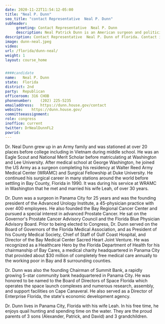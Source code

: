 ```yaml
---
date: 2020-11-22T11:54:12-05:00
title: "Neal P. Dunn"
seo_title: "contact Representative  Neal P. Dunn"
subheader:
     greeting: Contact Representative  Neal P. Dunn 
     description: Neal Patrick Dunn is an American surgeon and politician of the Republican Party serving as the U.S. Representative for Florida's 2nd congressional district since 2017.
description: Contact Representative  Neal P. Dunn of Florida. Contact information for Neal P. Dunn includes email address, phone number, and mailing address.
image: dunn-neal.jpeg
video: 
url: /florida/dunn-neal/
weight: 1
layout: course_home


####candidate
name:	Neal P. Dunn
state:	Florida
district: 2nd
party:	Republican
officeroom:	316 CHOB
phonenumber:	(202) 225-5235
emailaddress:	https://dunn.house.gov/contact
website:	https://dunn.house.gov/
committeeassignment: 
role: congress
inoffice: current
twitter: DrNealDunnFL2
powrid: 
---
```

Dr. Neal Dunn grew up in an Army family and was stationed at over 20 places before college including in Vietnam during middle school. He was an Eagle Scout and National Merit Scholar before matriculating at Washington and Lee University. After medical school at George Washington, he joined the US Army as a surgeon completing his residency at Walter Reed Army Medical Center (WRAMC) and Surgical Fellowship at Duke University. He continued his surgical career in many stations around the world before settling in Bay County, Florida in 1990. It was during his service at WRAMC in Washington that he met and married his wife Leah, of over 30 years.

Dr. Dunn was a surgeon in Panama City for 25 years and was the founding president of the Advanced Urology Institute, a 45-physician practice with over 400 employees. He also founded the Bay Regional Cancer Center and pursued a special interest in advanced Prostate Cancer. He sat on the Governor's Prostate Cancer Advisory Council and the Florida Blue Physician Advisory Board. Prior to being elected to Congress, Dr. Dunn served on the Board of Governors of the Florida Medical Association, and as President of his County Medical Society, Chief of Staff of Gulf Coast Hospital, and Director of the Bay Medical Center Sacred Heart Joint Venture. He was recognized as a Healthcare Hero by the Florida Department of Health for his chairmanship of Bay Cares, a medical charity headquartered in Panama City that provided about $30 million of completely free medical care annually to the working poor in Bay and 8 surrounding counties.

Dr. Dunn was also the founding Chairman of Summit Bank, a rapidly growing 5-star community bank headquartered in Panama City. He was honored to be named to the Board of Directors of Space Florida which operates the space launch complexes and numerous research, assembly, and support facilities on Cape Canaveral. He also served as a Director of Enterprise Florida, the state's economic development agency.

Dr. Dunn lives in Panama City, Florida with his wife Leah. In his free time, he enjoys quail hunting and spending time on the water. They are the proud parents of 3 sons (Alexander, Patrick, and David) and 3 grandchildren.
